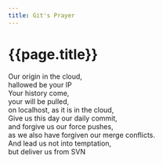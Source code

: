```yaml
---
title: Git's Prayer
---
```


<style>
	@import url(http://fonts.googleapis.com/css?family=Pinyon+Script);
	.post > p:first-of-type,
	.post > h1 {
		font-size: 140%;
		font-family: 'Pinyon Script', cursive;
	}

	@media screen and (min-width: 660px) {
		.post > p:first-of-type,
		.post > h1 {
			font-size: 160%;
		}
	}
</style>

# {{page.title}}

Our origin in the cloud,  
hallowed be your IP  
Your history come,  
your will be pulled,  
on localhost, as it is in the cloud,  
Give us this day our daily commit,  
and forgive us our force pushes,  
as we also have forgiven our merge conflicts.  
And lead us not into temptation,  
but deliver us from SVN


